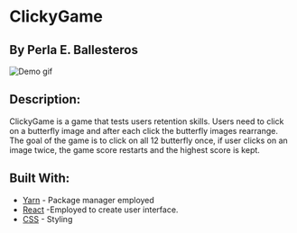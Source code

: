 # ClickyGame
## By Perla E. Ballesteros
![Demo gif](./reactclicky/public/clickyGameButterflies.gif)

## Description:
ClickyGame is a game that tests users retention skills. Users need to click on a butterfly image and after each click the butterfly images rearrange. The goal of the game is to click on all 12 butterfly once, if user clicks on an image twice, the game score restarts and the highest score is kept. 

## Built With:
* [Yarn](http://expressjs.com/) - Package manager employed
* [React](https://reactjs.org/) -Employed to create user interface.
* [CSS](http://getbootstrap.com/) - Styling


